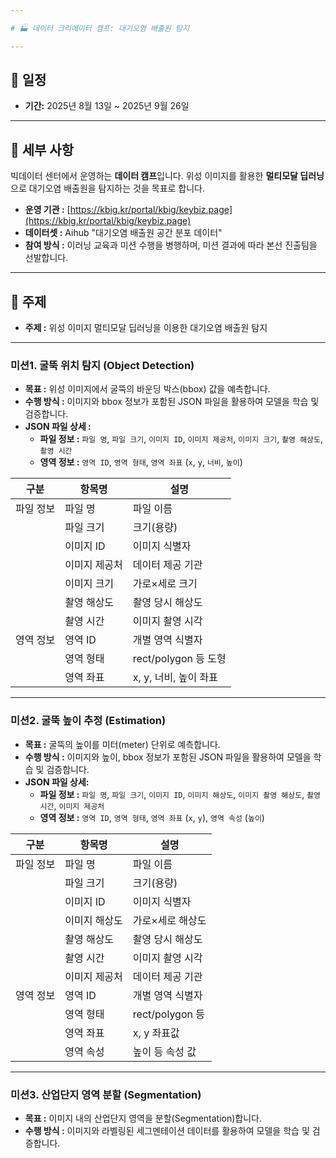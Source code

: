 ```yaml
---

# 🏭 데이터 크리에이터 캠프: 대기오염 배출원 탐지

---
```


## 📅 일정

* **기간:** 2025년 8월 13일 ~ 2025년 9월 26일

---

## 📝 세부 사항

빅데이터 센터에서 운영하는 **데이터 캠프**입니다. 위성 이미지를 활용한 **멀티모달 딥러닝**으로 대기오염 배출원을 탐지하는 것을 목표로 합니다.

* **운영 기관 :** [https://kbig.kr/portal/kbig/keybiz.page](https://kbig.kr/portal/kbig/keybiz.page)
* **데이터셋 :** Aihub "대기오염 배출원 공간 분포 데이터"
* **참여 방식 :** 이러닝 교육과 미션 수행을 병행하며, 미션 결과에 따라 본선 진출팀을 선발합니다.

---

## 🧠 주제

* **주제 :** 위성 이미지 멀티모달 딥러닝을 이용한 대기오염 배출원 탐지

---

### **미션1. 굴뚝 위치 탐지 (Object Detection)**

* **목표 :** 위성 이미지에서 굴뚝의 바운딩 박스(bbox) 값을 예측합니다.
* **수행 방식 :** 이미지와 bbox 정보가 포함된 JSON 파일을 활용하여 모델을 학습 및 검증합니다.
* **JSON 파일 상세 :**
    * **파일 정보 :** `파일 명`, `파일 크기`, `이미지 ID`, `이미지 제공처`, `이미지 크기`, `촬영 해상도`, `촬영 시간`
    * **영역 정보 :** `영역 ID`, `영역 형태`, `영역 좌표` (`x`, `y`, `너비`, `높이`) 
  
| 구분       | 항목명        | 설명                  |
|------------|---------------|-----------------------|
| 파일 정보  | 파일 명       | 파일 이름             |
|            | 파일 크기     | 크기(용량)            |
|            | 이미지 ID     | 이미지 식별자         |
|            | 이미지 제공처 | 데이터 제공 기관      |
|            | 이미지 크기   | 가로×세로 크기        |
|            | 촬영 해상도   | 촬영 당시 해상도      |
|            | 촬영 시간     | 이미지 촬영 시각      |
| 영역 정보  | 영역 ID       | 개별 영역 식별자      |
|            | 영역 형태     | rect/polygon 등 도형  |
|            | 영역 좌표     | x, y, 너비, 높이 좌표 |

---

### **미션2. 굴뚝 높이 추정 (Estimation)**

* **목표 :** 굴뚝의 높이를 미터(meter) 단위로 예측합니다.
* **수행 방식 :** 이미지와 높이, bbox 정보가 포함된 JSON 파일을 활용하여 모델을 학습 및 검증합니다.
* **JSON 파일 상세:**
    * **파일 정보 :** `파일 명`, `파일 크기`, `이미지 ID`, `이미지 해상도`, `이미지 촬영 해상도`, `촬영 시간`, `이미지 제공처`
    * **영역 정보 :** `영역 ID`, `영역 형태`, `영역 좌표` (`x`, `y`), `영역 속성` (`높이`)
  
| 구분       | 항목명       | 설명                |
|------------|--------------|---------------------|
| 파일 정보  | 파일 명      | 파일 이름           |
|            | 파일 크기    | 크기(용량)          |
|            | 이미지 ID    | 이미지 식별자       |
|            | 이미지 해상도 | 가로×세로 해상도    |
|            | 촬영 해상도  | 촬영 당시 해상도    |
|            | 촬영 시간    | 이미지 촬영 시각    |
|            | 이미지 제공처 | 데이터 제공 기관    |
| 영역 정보  | 영역 ID      | 개별 영역 식별자    |
|            | 영역 형태    | rect/polygon 등     |
|            | 영역 좌표    | x, y 좌표값         |
|            | 영역 속성    | 높이 등 속성 값     |

---

### **미션3. 산업단지 영역 분할 (Segmentation)**

* **목표 :** 이미지 내의 산업단지 영역을 분할(Segmentation)합니다.
* **수행 방식 :** 이미지와 라벨링된 세그멘테이션 데이터를 활용하여 모델을 학습 및 검증합니다.
